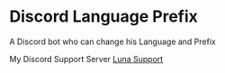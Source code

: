 # Discord Language Prefix
A Discord bot who can change his Language and Prefix

My Discord Support Server [Luna Support](https://discord.gg/deVpa7xyP3)

